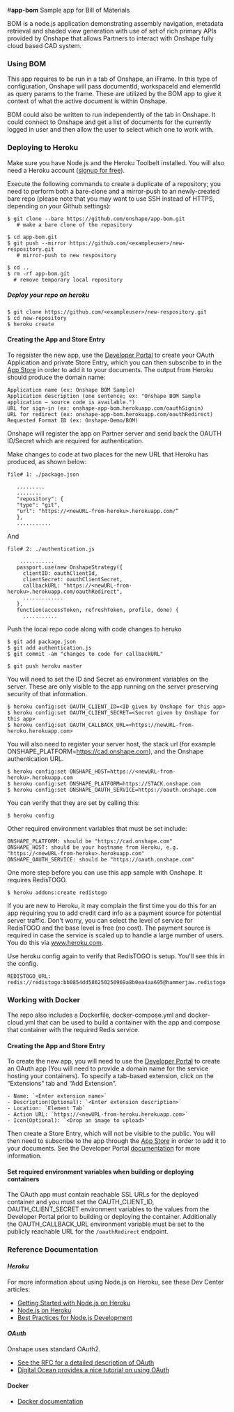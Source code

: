 #**app-bom**
Sample app for Bill of Materials

BOM is a node.js application demonstrating assembly navigation, metadata retrieval and shaded view generation with use of set of rich primary APIs provided by Onshape that allows Partners to interact with Onshape fully cloud based CAD system.

### **Using BOM**
This app requires to be run in a tab of Onshape, an iFrame. In this type of configuration, Onshape will pass documentId, workspaceId and elementId as query params to the frame. These are utilized by the BOM app to give it context of what the active document is within Onshape.

BOM could also be written to run independently of the tab in Onshape. It could connect to Onshape and get a list of documents for the currently logged in user and then allow the user to select which one to work with.


### **Deploying to Heroku**

Make sure you have Node.js and the Heroku Toolbelt installed. You will also need a Heroku account ([signup for free](https://www.heroku.com/)).

Execute the following commands to create a duplicate of a repository; you need to perform both a bare-clone and a mirror-push to an newly-created bare repo (please note that you may want to use SSH instead of HTTPS, depending on your Github settings):

    $ git clone --bare https://github.com/onshape/app-bom.git
       # make a bare clone of the repository

    $ cd app-bom.git
    $ git push --mirror https://github.com/<exampleuser>/new-respository.git
       # mirror-push to new respository

    $ cd ..
    $ rm -rf app-bom.git
      # remove temporary local repository

##### Deploy your repo on heroku

    $ git clone https://github.com/<exampleuser>/new-respository.git
    $ cd new-repository
    $ heroku create

#### **Creating the App and Store Entry**

To regsister the new app, use the [Developer Portal](https://dev-portal.onshape.com) to create your OAuth Application and private Store Entry, which you can then subscribe to in the [App Store](https://appstore.onshape.com) in order to add it to your documents. The output from Heroku should produce the domain name:

    Application name (ex: Onshape BOM Sample)
    Application description (one sentence; ex: "Onshape BOM Sample application — source code is available.")
    URL for sign-in (ex: onshape-app-bom.herokuapp.com/oauthSignin)
    URL for redirect (ex: onshape-app-bom.herokuapp.com/oauthRedirect)
    Requested Format ID (ex: Onshape-Demo/BOM)

Onshape will register the app on Partner server and send back the OAUTH ID/Secret which are required for authentication.

Make changes to code at two places for the new URL that Heroku has produced, as shown below:

    file# 1: ./package.json

       .........
       ........
       "repository": {
       "type": "git",
       "url": "https://<newURL-from-heroku>.herokuapp.com/“
       },
       ...........

   And

    file# 2: ./authentication.js

        ...........
       passport.use(new OnshapeStrategy({
         clientID: oauthClientId,
         clientSecret: oauthClientSecret,
         callbackURL: "https://<newURL-from-heroku>.herokuapp.com/oauthRedirect",
         .............
       },
       function(accessToken, refreshToken, profile, done) {
         ...........

Push the local repo code along with code changes to heruko

    $ git add package.json
    $ git add authentication.js
    $ git commit -am "changes to code for callbackURL"

    $ git push heroku master

You will need to set the ID and Secret as environment variables on the server. These are only visible to the app running on the server preserving security of that information.

    $ heroku config:set OAUTH_CLIENT_ID=<ID given by Onshape for this app>
    $ heroku config:set OAUTH_CLIENT_SECRET=<Secret given by Onshape for this app>
    $ heroku config:set OAUTH_CALLBACK_URL=<https://newURL-from-heroku.herokuapp.com>

You will also need to register your server host, the stack url (for example ONSHAPE_PLATFORM=https://cad.onshape.com), and the Onshape authentication URL.

    $ heroku config:set ONSHAPE_HOST=https://<newURL-from-heroku>.herokuapp.com
    $ heroku config:set ONSHAPE_PLATFORM=https://STACK.onshape.com
    $ heroku config:set ONSHAPE_OAUTH_SERVICE=https://oauth.onshape.com

You can verify that they are set by calling this:

    $ heroku config

Other required environment variables that must be set include:

    ONSHAPE_PLATFORM: should be "https://cad.onshape.com"
    ONSHAPE_HOST: should be your hostname from Heroku, e.g. "https://<newURL-from-heroku>.herokuapp.com"
    ONSHAPE_OAUTH_SERVICE: should be "https://oauth.onshape.com"

One more step before you can use this app sample with Onshape. It requires RedisTOGO.

    $ heroku addons:create redistogo

If you are new to Heroku, it may complain the first time you do this for an app requiring you to add credit card info as a payment source for potential server traffic. Don't worry, you can select the level of service for RedisTOGO and the base level is free (no cost). The payment source is required in case the service is scaled up to handle a large number of users. You do this via www.heroku.com.

Use heroku config again to verify that RedisTOGO is setup. You'll see this in the config.

    REDISTOGO_URL:        redis://redistogo:bb0854dd586250250969a8b0ea4aa695@hammerjaw.redistogo.com:11093/

### **Working with Docker**

The repo also includes a Dockerfile, docker-compose.yml and docker-cloud.yml that can be used to build a container with the app and compose that container with
the required Redis service.

#### **Creating the App and Store Entry**

To create the new app, you will need to use the [Developer Portal](https://dev-portal.onshape.com) to create an OAuth app (You will need to provide a domain name for the service hosting your containers). To specify a tab-based extension, click on the “Extensions” tab and “Add Extension”.

    - Name: `<Enter extension name>`
	- Description(Optional): `<Enter extension description>`
	- Location: `Element Tab`
	- Action URL: `https://<newURL-from-heroku.herokuapp.com>` 
	- Icon(Optional): `<Drop an image to upload>`
Then create a Store Entry, which will not be visible to the public.  You will then need to subscribe to the app through the [App Store](https://appstore.onshape.com) in order to add it to your documents.  See the Developer Portal [documentation](https://dev-portal.onshape.com/help) for more information.

#### **Set required environment variables when building or deploying containers**
The OAuth app must contain reachable SSL URLs for the deployed container and you must set the OAUTH_CLIENT_ID, OAUTH_CLIENT_SECRET environment
variables to the values from the Developer Portal prior to building or deploying the container. Additionally the OAUTH_CALLBACK_URL environment
variable must be set to the publicly reachable URL for the `/oauthRedirect` endpoint.

### **Reference Documentation**
#### ***Heroku***
For more information about using Node.js on Heroku, see these Dev Center articles:

 -  [Getting Started with Node.js on Heroku](https://devcenter.heroku.com/articles/getting-started-with-nodejs)
 -  [Node.js on Heroku](https://devcenter.heroku.com/categories/nodejs)
 -  [Best Practices for Node.js Development](https://devcenter.heroku.com/articles/node-best-practices)

#### ***OAuth***
Onshape uses standard OAuth2.
 - [See the RFC for a detailed description of OAuth](https://tools.ietf.org/html/rfc6749)
 - [Digital Ocean provides a nice tutorial on using OAuth](https://www.digitalocean.com/community/tutorials/an-introduction-to-oauth-2)

#### **Docker**
 - [Docker documentation](https://docs.docker.com)
